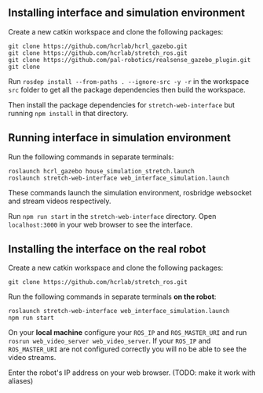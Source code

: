 ## Installing interface and simulation environment

Create a new catkin workspace and clone the following packages:
```
git clone https://github.com/hcrlab/hcrl_gazebo.git
git clone https://github.com/hcrlab/stretch_ros.git
git clone https://github.com/pal-robotics/realsense_gazebo_plugin.git
git clone 
```

Run `rosdep install --from-paths . --ignore-src -y -r` in the workspace `src` folder to get all the package dependencies then build the workspace.

Then install the package dependencies for `stretch-web-interface` but running `npm install` in that directory.

## Running interface in simulation environment
Run the following commands in separate terminals:
```
roslaunch hcrl_gazebo house_simulation_stretch.launch
roslaunch stretch-web-interface web_interface_simulation.launch
```

These commands launch the simulation environment, rosbridge websocket and stream videos respectively.

Run `npm run start` in the `stretch-web-interface` directory. Open `localhost:3000` in your web browser to see the interface.

## Installing the interface on the real robot
Create a new catkin workspace and clone the following packages:
```
git clone https://github.com/hcrlab/stretch_ros.git
```

Run the following commands in separate terminals **on the robot**:
```
roslaunch stretch-web-interface web_interface_simulation.launch
npm run start
```

On your **local machine** configure your `ROS_IP` and `ROS_MASTER_URI` and run `rosrun web_video_server web_video_server`. If your `ROS_IP` and `ROS_MASTER_URI` are not configured correctly you will no be able to see the video streams. 

Enter the robot's IP address on your web browser. (TODO: make it work with aliases) 
